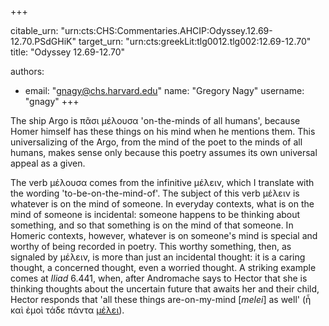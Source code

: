 +++


citable_urn: "urn:cts:CHS:Commentaries.AHCIP:Odyssey.12.69-12.70.PSdGHiK"
target_urn: "urn:cts:greekLit:tlg0012.tlg002:12.69-12.70"
title: "Odyssey 12.69-12.70"

authors:
- email: "gnagy@chs.harvard.edu"
  name: "Gregory Nagy"
  username: "gnagy"
+++

<p>The ship Argo is πᾶσι μέλουσα 'on-the-minds of all humans', because Homer himself has these things on his mind when he mentions them. This universalizing of the Argo, from the mind of the poet to the minds of all humans, makes sense only because this poetry assumes its own universal appeal as a given. </p><p>The verb μέλουσα comes from the infinitive μέλειν, which I translate with the wording 'to-be-on-the-mind-of'. The subject of this verb μέλειν is whatever is on the mind of someone. In everyday contexts, what is on the mind of someone is incidental: someone happens to be thinking about something, and so that something is on the mind of that someone. In Homeric contexts, however, whatever is on someone's mind is special and worthy of being recorded in poetry. This worthy something, then, as signaled by μέλειν, is more than just an incidental thought: it is a caring thought, a concerned thought, even a worried thought. A striking example comes at <em>Iliad</em> 6.441, when, after Andromache says to Hector that she is thinking thoughts about the uncertain future that awaits her and their child, Hector responds that 'all these things are-on-my-mind [<em>melei</em>] as well' (ἦ καὶ ἐμοὶ τάδε πάντα <span style="text-decoration: underline;">μέλει</span>). </p>